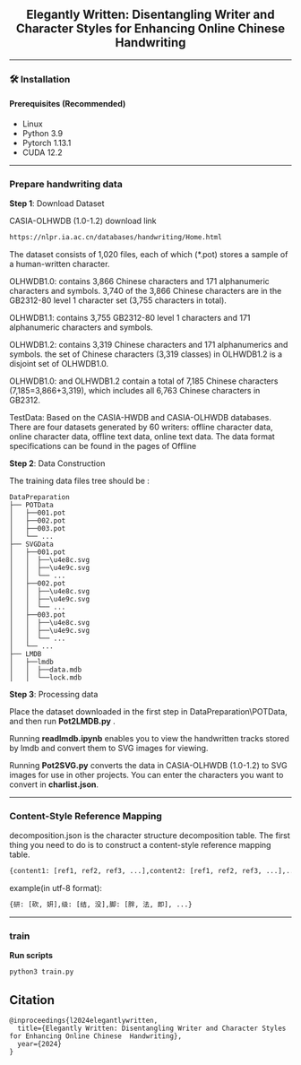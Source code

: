 <div align=center>## Elegantly Written: Disentangling Writer and Character Styles for Enhancing Online Chinese  Handwriting </div><hr>### 🛠️ Installation#### Prerequisites (Recommended)- Linux- Python 3.9- Pytorch 1.13.1- CUDA 12.2<hr>### Prepare handwriting data**Step 1**: Download DatasetCASIA-OLHWDB (1.0-1.2) download link```bashhttps://nlpr.ia.ac.cn/databases/handwriting/Home.html```The dataset consists of 1,020 files, each of which (*.pot) stores a sample of a human-written character.OLHWDB1.0: contains 3,866 Chinese characters and 171 alphanumeric characters and symbols. 3,740 of the 3,866 Chinese characters are in the GB2312-80 level 1 character set (3,755 characters in total).OLHWDB1.1: contains 3,755 GB2312-80 level 1 characters and 171 alphanumeric characters and symbols.OLHWDB1.2: contains 3,319 Chinese characters and 171 alphanumerics and symbols. the set of Chinese characters (3,319 classes) in OLHWDB1.2 is a disjoint set of OLHWDB1.0.OLHWDB1.0: and OLHWDB1.2 contain a total of 7,185 Chinese characters (7,185=3,866+3,319), which includes all 6,763 Chinese characters in GB2312.TestData: Based on the CASIA-HWDB and CASIA-OLHWDB databases. There are four datasets generated by 60 writers: offline character data, online character data, offline text data, online text data. The data format specifications can be found in the pages of Offline **Step 2**: Data ConstructionThe training data files tree should be :```DataPreparation├── POTData│   ├──001.pot│   ├──002.pot│   ├──003.pot│   └── ...├── SVGData│   ├──001.pot│   │  ├──\u4e8c.svg│   │  ├──\u4e9c.svg│   │  └── ...│   ├──002.pot│   │  ├──\u4e8c.svg│   │  ├──\u4e9c.svg│   │  └── ...│   ├──003.pot│   │  ├──\u4e8c.svg│   │  ├──\u4e9c.svg│   │  └── ...│   └── ...├── LMDB│   ├──lmdb│   │  ├──data.mdb│   │  └──lock.mdb```**Step 3**: Processing dataPlace the dataset downloaded in the first step in DataPreparation\POTData, and then run  **Pot2LMDB.py** .Running **readlmdb.ipynb** enables you to view the handwritten tracks stored by lmdb and convert them to SVG images for viewing.Running **Pot2SVG.py** converts the data in CASIA-OLHWDB (1.0-1.2) to SVG images for use in other projects. You can enter the characters you want to convert in **charlist.json**.<hr>### Content-Style Reference Mappingdecomposition.json  is the character structure decomposition table.  The first thing you need to do is to construct a content-style reference mapping table. ```bash{content1: [ref1, ref2, ref3, ...],content2: [ref1, ref2, ref3, ...],...}```example(in utf-8 format):```bash{研: [砍, 妍],级: [结, 没],脚: [胖, 法, 即], ...}```<hr>### train**Run scripts**```bashpython3 train.py ```## Citation```@inproceedings{l2024elegantlywritten,  title={Elegantly Written: Disentangling Writer and Character Styles for Enhancing Online Chinese  Handwriting},  year={2024}}```